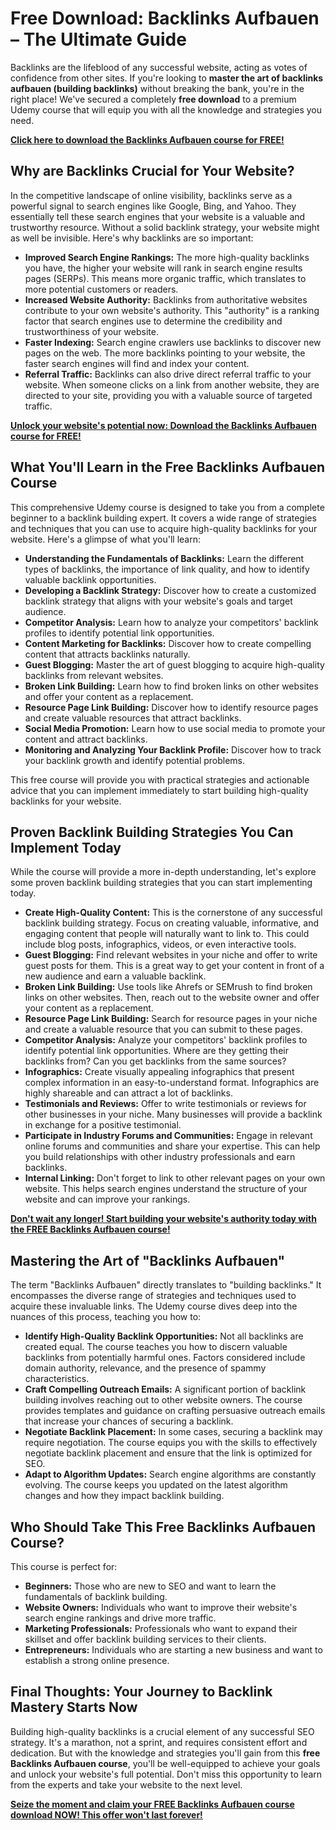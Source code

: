 # Free Download: Backlinks Aufbauen – The Ultimate Guide

Backlinks are the lifeblood of any successful website, acting as votes of confidence from other sites. If you're looking to **master the art of backlinks aufbauen (building backlinks)** without breaking the bank, you're in the right place! We've secured a completely **free download** to a premium Udemy course that will equip you with all the knowledge and strategies you need.

[**Click here to download the Backlinks Aufbauen course for FREE!**](https://udemywork.com/backlinks-aufbauen)

## Why are Backlinks Crucial for Your Website?

In the competitive landscape of online visibility, backlinks serve as a powerful signal to search engines like Google, Bing, and Yahoo. They essentially tell these search engines that your website is a valuable and trustworthy resource. Without a solid backlink strategy, your website might as well be invisible. Here's why backlinks are so important:

*   **Improved Search Engine Rankings:** The more high-quality backlinks you have, the higher your website will rank in search engine results pages (SERPs). This means more organic traffic, which translates to more potential customers or readers.
*   **Increased Website Authority:** Backlinks from authoritative websites contribute to your own website's authority. This "authority" is a ranking factor that search engines use to determine the credibility and trustworthiness of your website.
*   **Faster Indexing:** Search engine crawlers use backlinks to discover new pages on the web. The more backlinks pointing to your website, the faster search engines will find and index your content.
*   **Referral Traffic:** Backlinks can also drive direct referral traffic to your website. When someone clicks on a link from another website, they are directed to your site, providing you with a valuable source of targeted traffic.

[**Unlock your website's potential now: Download the Backlinks Aufbauen course for FREE!**](https://udemywork.com/backlinks-aufbauen)

## What You'll Learn in the Free Backlinks Aufbauen Course

This comprehensive Udemy course is designed to take you from a complete beginner to a backlink building expert. It covers a wide range of strategies and techniques that you can use to acquire high-quality backlinks for your website. Here's a glimpse of what you'll learn:

*   **Understanding the Fundamentals of Backlinks:** Learn the different types of backlinks, the importance of link quality, and how to identify valuable backlink opportunities.
*   **Developing a Backlink Strategy:** Discover how to create a customized backlink strategy that aligns with your website's goals and target audience.
*   **Competitor Analysis:** Learn how to analyze your competitors' backlink profiles to identify potential link opportunities.
*   **Content Marketing for Backlinks:** Discover how to create compelling content that attracts backlinks naturally.
*   **Guest Blogging:** Master the art of guest blogging to acquire high-quality backlinks from relevant websites.
*   **Broken Link Building:** Learn how to find broken links on other websites and offer your content as a replacement.
*   **Resource Page Link Building:** Discover how to identify resource pages and create valuable resources that attract backlinks.
*   **Social Media Promotion:** Learn how to use social media to promote your content and attract backlinks.
*   **Monitoring and Analyzing Your Backlink Profile:** Discover how to track your backlink growth and identify potential problems.

This free course will provide you with practical strategies and actionable advice that you can implement immediately to start building high-quality backlinks for your website.

## Proven Backlink Building Strategies You Can Implement Today

While the course will provide a more in-depth understanding, let's explore some proven backlink building strategies that you can start implementing today.

*   **Create High-Quality Content:** This is the cornerstone of any successful backlink building strategy. Focus on creating valuable, informative, and engaging content that people will naturally want to link to. This could include blog posts, infographics, videos, or even interactive tools.
*   **Guest Blogging:** Find relevant websites in your niche and offer to write guest posts for them. This is a great way to get your content in front of a new audience and earn a valuable backlink.
*   **Broken Link Building:** Use tools like Ahrefs or SEMrush to find broken links on other websites. Then, reach out to the website owner and offer your content as a replacement.
*   **Resource Page Link Building:** Search for resource pages in your niche and create a valuable resource that you can submit to these pages.
*   **Competitor Analysis:** Analyze your competitors' backlink profiles to identify potential link opportunities. Where are they getting their backlinks from? Can you get backlinks from the same sources?
*   **Infographics:** Create visually appealing infographics that present complex information in an easy-to-understand format. Infographics are highly shareable and can attract a lot of backlinks.
*   **Testimonials and Reviews:** Offer to write testimonials or reviews for other businesses in your niche. Many businesses will provide a backlink in exchange for a positive testimonial.
*   **Participate in Industry Forums and Communities:** Engage in relevant online forums and communities and share your expertise. This can help you build relationships with other industry professionals and earn backlinks.
*   **Internal Linking:** Don't forget to link to other relevant pages on your own website. This helps search engines understand the structure of your website and can improve your rankings.

[**Don't wait any longer! Start building your website's authority today with the FREE Backlinks Aufbauen course!**](https://udemywork.com/backlinks-aufbauen)

## Mastering the Art of "Backlinks Aufbauen"

The term "Backlinks Aufbauen" directly translates to "building backlinks." It encompasses the diverse range of strategies and techniques used to acquire these invaluable links. The Udemy course dives deep into the nuances of this process, teaching you how to:

*   **Identify High-Quality Backlink Opportunities:** Not all backlinks are created equal. The course teaches you how to discern valuable backlinks from potentially harmful ones. Factors considered include domain authority, relevance, and the presence of spammy characteristics.
*   **Craft Compelling Outreach Emails:** A significant portion of backlink building involves reaching out to other website owners. The course provides templates and guidance on crafting persuasive outreach emails that increase your chances of securing a backlink.
*   **Negotiate Backlink Placement:** In some cases, securing a backlink may require negotiation. The course equips you with the skills to effectively negotiate backlink placement and ensure that the link is optimized for SEO.
*   **Adapt to Algorithm Updates:** Search engine algorithms are constantly evolving. The course keeps you updated on the latest algorithm changes and how they impact backlink building.

## Who Should Take This Free Backlinks Aufbauen Course?

This course is perfect for:

*   **Beginners:** Those who are new to SEO and want to learn the fundamentals of backlink building.
*   **Website Owners:** Individuals who want to improve their website's search engine rankings and drive more traffic.
*   **Marketing Professionals:** Professionals who want to expand their skillset and offer backlink building services to their clients.
*   **Entrepreneurs:** Individuals who are starting a new business and want to establish a strong online presence.

## Final Thoughts: Your Journey to Backlink Mastery Starts Now

Building high-quality backlinks is a crucial element of any successful SEO strategy. It's a marathon, not a sprint, and requires consistent effort and dedication. But with the knowledge and strategies you'll gain from this **free Backlinks Aufbauen course**, you'll be well-equipped to achieve your goals and unlock your website's full potential. Don't miss this opportunity to learn from the experts and take your website to the next level.

[**Seize the moment and claim your FREE Backlinks Aufbauen course download NOW! This offer won't last forever!**](https://udemywork.com/backlinks-aufbauen)

